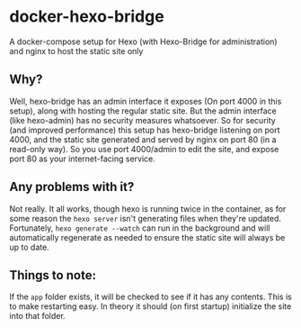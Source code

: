 # docker-hexo-bridge
A docker-compose setup for Hexo (with Hexo-Bridge for administration) and nginx to host the static site only

## Why?
Well, hexo-bridge has an admin interface it exposes (On port 4000 in this setup), along with hosting the regular static site. But the admin interface (like hexo-admin) has no security measures whatsoever. So for security (and improved performance) this setup has hexo-bridge listening on port 4000, and the static site generated and served by nginx on port 80 (in a read-only way). So you use port 4000/admin to edit the site, and expose port 80 as your internet-facing service.

## Any problems with it?
Not really. It all works, though hexo is running twice in the container, as for some reason the `hexo server` isn't generating files when they're updated. Fortunately, `hexo generate --watch` can run in the background and will automatically regenerate as needed to ensure the static site will always be up to date.

## Things to note:
If the `app` folder exists, it will be checked to see if it has any contents. This is to make restarting easy. In theory it should (on first startup) initialize the site into that folder.